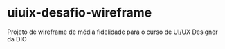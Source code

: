 # uiuix-desafio-wireframe
Projeto de wireframe de média fidelidade para o curso de UI/UX Designer da DIO
